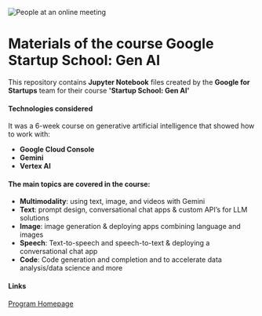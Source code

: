 ![People at an online meeting](https://upload.wikimedia.org/wikipedia/commons/thumb/b/b6/Google_for_Startups_logo.svg/2560px-Google_for_Startups_logo.svg.png)

# Materials of the course Google Startup School: Gen AI  

This repository contains **Jupyter Notebook** files created by the **Google for Startups** team for their course **'Startup School: Gen AI'**  

#### Technologies considered
It was a 6-week course on generative artificial intelligence that showed how to work with:
- **Google Cloud Console**
- **Gemini**
- **Vertex AI**  

#### The main topics are covered in the course:
- **Multimodality**: using text, image, and videos with Gemini
- **Text**: prompt design, conversational chat apps & custom API’s for LLM solutions
- **Image**: image generation & deploying apps combining language and images
- **Speech**: Text-to-speech and speech-to-text & deploying a conversational chat app 
- **Code**: Code generation and completion and to accelerate data analysis/data science and more  

#### Links
[Program Homepage](https://go.cloudplatformonline.com/ODA4LUdKVy0zMTQAAAGRPJnidV5NzLbFgeMhzP6Emt4f1o5OjqQK_xOc2MFvuC54ooWppK-rSaMXmcIsBhLMjnUPfmg=)